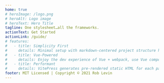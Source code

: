 ```yaml
---
home: true
# heroImage: /logo.png
# heroAlt: Logo image
# heroText: Hero Title
tagline: One stylesheet…all the frameworks.
actionText: Get Started
actionLink: /guide/
# features:
#   - title: Simplicity First
#     details: Minimal setup with markdown-centered project structure helps you focus on writing.
#   - title: Vue-Powered
#     details: Enjoy the dev experience of Vue + webpack, use Vue components in markdown, and develop custom themes with Vue.
#   - title: Performant
#     details: VitePress generates pre-rendered static HTML for each page, and runs as an SPA once a page is loaded.
footer: MIT Licensed | Copyright © 2021 Rob Levin
---
```


<HeroCopy />

<script>
// import ComponentInHeader from './components/ComponentInHeader.vue'

import HeroCopy from './components/HeroCopy.vue'
export default {
  components: { HeroCopy },
  // mounted () {
  //   document.querySelector(`.${this.$style.example}`)
  //     .textContent = 'This is rendered by inline script and styled by inline CSS'
  // }
}
// export default {
//   props: ['slot-key'],
//   components: { ComponentInHeader },
//   mounted () {
//     document.querySelector(`.${this.$style.example}`)
//       .textContent = 'This is rendered by inline script and styled by inline CSS'
//   }
// }
</script>

